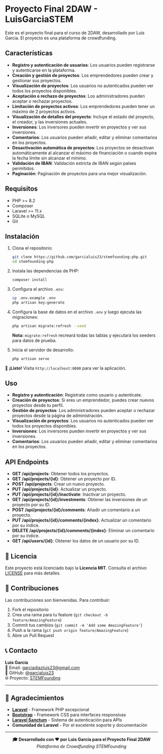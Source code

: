 # Proyecto Final 2DAW - LuisGarciaSTEM

Este es el proyecto final para el curso de 2DAW, desarrollado por Luis Garcia. El proyecto es una plataforma de crowdfunding.

## Características

- **Registro y autenticación de usuarios**: Los usuarios pueden registrarse y autenticarse en la plataforma.
- **Creación y gestión de proyectos**: Los emprendedores pueden crear y gestionar sus proyectos.
- **Visualización de proyectos**: Los usuarios no autenticados pueden ver todos los proyectos disponibles.
- **Aceptación o rechazo de proyectos**: Los administradores pueden aceptar o rechazar proyectos.
- **Limitación de proyectos activos**: Los emprendedores pueden tener un máximo de 2 proyectos activos.
- **Visualización de detalles del proyecto**: Incluye el estado del proyecto, el creador, y las inversiones actuales.
- **Inversiones**: Los inversores pueden invertir en proyectos y ver sus inversiones.
- **Comentarios**: Los usuarios pueden añadir, editar y eliminar comentarios en los proyectos.
- **Desactivación automática de proyectos**: Los proyectos se desactivan automáticamente al alcanzar el máximo de financiación o cuando expira la fecha límite sin alcanzar el mínimo.
- **Validación de IBAN**: Validación estricta de IBAN según países permitidos.
- **Paginación**: Paginación de proyectos para una mejor visualización.

## Requisitos

- PHP >= 8.2
- Composer
- Laravel >= 11.x
- SQLite o MySQL
- Git

## Instalación

1. Clona el repositorio:
   ```bash
   git clone https://github.com/garcialuis23/stemfounding-php.git
   cd stemfounding-php
   ```

2. Instala las dependencias de PHP:
   ```bash
   composer install
   ```

3. Configura el archivo `.env`:
   ```bash
   cp .env.example .env
   php artisan key:generate
   ```

4. Configura la base de datos en el archivo `.env` y luego ejecuta las migraciones:
   ```bash
   php artisan migrate:refresh --seed
   ```
   **Nota:** `migrate:refresh` recreará todas las tablas y ejecutará los seeders para datos de prueba.

5. Inicia el servidor de desarrollo:
   ```bash
   php artisan serve
   ```

🎉 **¡Listo!** Visita `http://localhost:8000` para ver la aplicación.

## Uso

- **Registro y autenticación**: Regístrate como usuario y autentícate.
- **Creación de proyectos**: Si eres un emprendedor, puedes crear nuevos proyectos desde tu perfil.
- **Gestión de proyectos**: Los administradores pueden aceptar o rechazar proyectos desde la página de administración.
- **Visualización de proyectos**: Los usuarios no autenticados pueden ver todos los proyectos disponibles.
- **Inversiones**: Los inversores pueden invertir en proyectos y ver sus inversiones.
- **Comentarios**: Los usuarios pueden añadir, editar y eliminar comentarios en los proyectos.

## API Endpoints

- **GET /api/projects**: Obtener todos los proyectos.
- **GET /api/projects/{id}**: Obtener un proyecto por ID.
- **POST /api/projects**: Crear un nuevo proyecto.
- **PUT /api/projects/{id}**: Actualizar un proyecto.
- **PUT /api/projects/{id}/inactivate**: Inactivar un proyecto.
- **GET /api/projects/{id}/investments**: Obtener las inversiones de un proyecto por su ID.
- **POST /api/projects/{id}/comments**: Añadir un comentario a un proyecto.
- **PUT /api/projects/{id}/comments/{index}**: Actualizar un comentario por su índice.
- **DELETE /api/projects/{id}/comments/{index}**: Eliminar un comentario por su índice.
- **GET /api/users/{id}**: Obtener los datos de un usuario por su ID.

## 📄 Licencia

Este proyecto está licenciado bajo la **Licencia MIT**. Consulta el archivo [LICENSE](LICENSE) para más detalles.

## 🤝 Contribuciones

Las contribuciones son bienvenidas. Para contribuir:

1. Fork el repositorio
2. Crea una rama para tu feature (`git checkout -b feature/AmazingFeature`)
3. Commit tus cambios (`git commit -m 'Add some AmazingFeature'`)
4. Push a la rama (`git push origin feature/AmazingFeature`)
5. Abre un Pull Request

## 📞 Contacto

**Luis García**  
📧 Email: [garciadiazluis23@gmail.com](mailto:garciadiazluis23@gmail.com)  
🔗 GitHub: [@garcialuis23](https://github.com/garcialuis23)  
🌐 Proyecto: [STEMFounding](https://github.com/garcialuis23/stemfounding-php)

---

## 🙏 Agradecimientos

- **[Laravel](https://laravel.com)** - Framework PHP excepcional
- **[Bootstrap](https://getbootstrap.com)** - Framework CSS para interfaces responsivas
- **[Laravel Sanctum](https://laravel.com/docs/sanctum)** - Sistema de autenticación para APIs
- **Comunidad de Laravel** - Por el excelente soporte y documentación

---

<div align="center">
  <strong>🎓 Desarrollado con ❤️ por Luis García para el Proyecto Final 2DAW</strong><br>
  <em>Plataforma de Crowdfunding STEMFounding</em>
</div>
